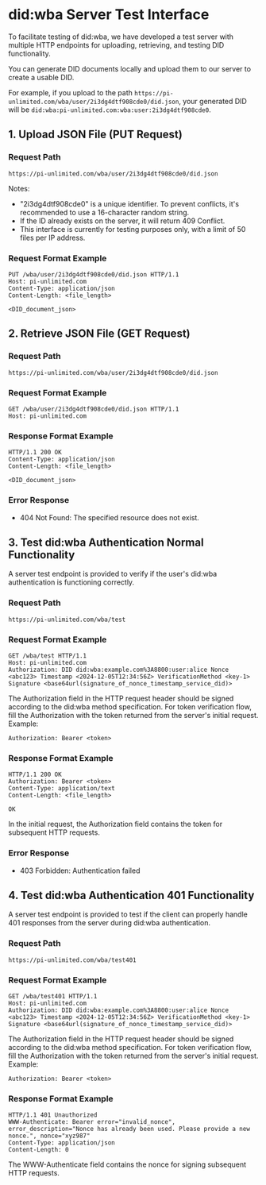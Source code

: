 # did:wba Server Test Interface

To facilitate testing of did:wba, we have developed a test server with multiple HTTP endpoints for uploading, retrieving, and testing DID functionality.

You can generate DID documents locally and upload them to our server to create a usable DID.

For example, if you upload to the path `https://pi-unlimited.com/wba/user/2i3dg4dtf908cde0/did.json`, your generated DID will be `did:wba:pi-unlimited.com:wba:user:2i3dg4dtf908cde0`.

## 1. Upload JSON File (PUT Request)

### Request Path
`https://pi-unlimited.com/wba/user/2i3dg4dtf908cde0/did.json`

Notes:
- "2i3dg4dtf908cde0" is a unique identifier. To prevent conflicts, it's recommended to use a 16-character random string.
- If the ID already exists on the server, it will return 409 Conflict.
- This interface is currently for testing purposes only, with a limit of 50 files per IP address.

### Request Format Example
```plaintext
PUT /wba/user/2i3dg4dtf908cde0/did.json HTTP/1.1
Host: pi-unlimited.com
Content-Type: application/json
Content-Length: <file_length>

<DID_document_json>
```

## 2. Retrieve JSON File (GET Request)

### Request Path
`https://pi-unlimited.com/wba/user/2i3dg4dtf908cde0/did.json`

### Request Format Example
```plaintext
GET /wba/user/2i3dg4dtf908cde0/did.json HTTP/1.1
Host: pi-unlimited.com
```

### Response Format Example
```plaintext
HTTP/1.1 200 OK
Content-Type: application/json
Content-Length: <file_length>

<DID_document_json>
```

### Error Response
- 404 Not Found: The specified resource does not exist.

## 3. Test did:wba Authentication Normal Functionality

A server test endpoint is provided to verify if the user's did:wba authentication is functioning correctly.

### Request Path
`https://pi-unlimited.com/wba/test`

### Request Format Example
```plaintext
GET /wba/test HTTP/1.1
Host: pi-unlimited.com
Authorization: DID did:wba:example.com%3A8800:user:alice Nonce <abc123> Timestamp <2024-12-05T12:34:56Z> VerificationMethod <key-1> Signature <base64url(signature_of_nonce_timestamp_service_did)>
```

The Authorization field in the HTTP request header should be signed according to the did:wba method specification.
For token verification flow, fill the Authorization with the token returned from the server's initial request. Example:

```plaintext
Authorization: Bearer <token>
```

### Response Format Example
```plaintext
HTTP/1.1 200 OK
Authorization: Bearer <token>
Content-Type: application/text
Content-Length: <file_length>

OK
```

In the initial request, the Authorization field contains the token for subsequent HTTP requests.

### Error Response
- 403 Forbidden: Authentication failed

## 4. Test did:wba Authentication 401 Functionality

A server test endpoint is provided to test if the client can properly handle 401 responses from the server during did:wba authentication.

### Request Path
`https://pi-unlimited.com/wba/test401`

### Request Format Example
```plaintext
GET /wba/test401 HTTP/1.1
Host: pi-unlimited.com
Authorization: DID did:wba:example.com%3A8800:user:alice Nonce <abc123> Timestamp <2024-12-05T12:34:56Z> VerificationMethod <key-1> Signature <base64url(signature_of_nonce_timestamp_service_did)>
```

The Authorization field in the HTTP request header should be signed according to the did:wba method specification.
For token verification flow, fill the Authorization with the token returned from the server's initial request. Example:

```plaintext
Authorization: Bearer <token>
```

### Response Format Example
```plaintext
HTTP/1.1 401 Unauthorized
WWW-Authenticate: Bearer error="invalid_nonce", error_description="Nonce has already been used. Please provide a new nonce.", nonce="xyz987"
Content-Type: application/json
Content-Length: 0
```

The WWW-Authenticate field contains the nonce for signing subsequent HTTP requests.





